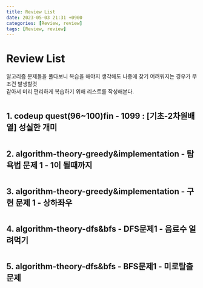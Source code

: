 ```yaml
---
title: Review List
date: 2023-05-03 21:31 +0900
categories: [Review, review]
tags: [Review, review]
---
```


# Review List

알고리즘 문제들을 풀다보니 복습을 해야지 생각해도 나중에 찾기 어려워지는 경우가 무조건 발생할것  
같아서 미리 편리하게 복습하기 위해 리스트를 작성해본다.

# 

## 1. codeup quest(96~100)fin - 1099 : [기초-2차원배열] 성실한 개미

#

## 2. algorithm-theory-greedy&implementation - 탐욕법 문제 1 - 1이 될때까지

#

## 3. algorithm-theory-greedy&implementation - 구현 문제 1 - 상하좌우

#

## 4. algorithm-theory-dfs&bfs - DFS문제1 - 음료수 얼려먹기 

#

## 5. algorithm-theory-dfs&bfs - BFS문제1 - 미로탈출 문제


